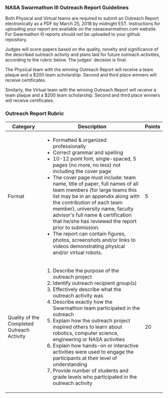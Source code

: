 ### NASA Swarmathon III Outreach Report Guidelines

Both Physical and Virtual teams are required to submit an Outreach Report electronically as a PDF by March 25, 2018 by midnight EST. Instructions for uploading your report are available on the nasaswarmathon.com website. For Swarmathon III reports should *not* be uploaded to your github repository.

Judges will score papers based on the quality, novelty and significance of the described outreach activity and plans laid for future outreach activities, according to the rubric below. The judges' decision is final.

The Physical team with the winning Outreach Report will receive a team plaque and a $200 team scholarship. Second and third place winners will receive certificates.

Similarly, the Virtual team with the winning Outreach Report will receive a team plaque and a $200 team scholarship. Second and third place winners will receive certificates.


### Outreach Report Rubric

|Category|Description|Points|
|--------|-----------|------|
|Format|<ul><li>Formatted & organized professionally</li><li>Correct grammar and spelling</li><li>10-12 point font, single-spaced, 5 pages (no more, no less) not including the cover page</li><li>The cover page must include: team name, title of paper, full names of all team members (for large teams this list may be in an appendix along with the contribution of each team member), university name, faculty advisor's full name & certification that he/she has reviewed the report prior to submission.</li><li>The report can contain figures, photos, screenshots and/or links to videos demonstrating physical and/or virtual robots.</li></ul>|5|
|Quality of the Completed Outreach Activity|<ol><li>Describe the purpose of the outreach project</li><li>Identify outreach recipient group(s)</li><li>Effectively describe what the outreach activity was</li><li>Describe exactly how the Swarmathon team participated in the outreach</li><li>Explain how the outreach project inspired others to learn about robotics, computer science, engineering or NASA activities</li><li>Explain how hands-on or interactive activities were used to engage the participants at their level of understanding</li><li>Provide number of students and grade levels who participated in the outreach activity</li></ol>|20|
